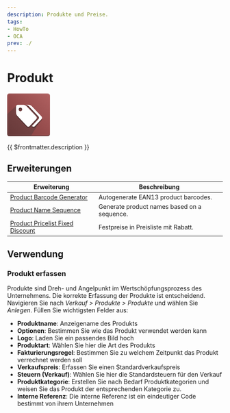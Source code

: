 ```yaml
---
description: Produkte und Preise.
tags:
- HowTo
- OCA
prev: ./
---
```

# Produkt
![](assets/icons_odoo_product.png)

{{ $frontmatter.description }}

## Erweiterungen

| Erweiterung                                                                   | Beschreibung                                |
| ----------------------------------------------------------------------------- | ------------------------------------------- |
| [Product Barcode Generator](Product%20Barcode%20Generator.md)                 | Autogenerate EAN13 product barcodes.        |
| [Product Name Sequence](Product%20Name%20Sequence.md)                         | Generate product names based on a sequence. |
| [Product Pricelist Fixed Discount](Product%20Pricelist%20Fixed%20Discount.md) | Festpreise in Preisliste mit Rabatt.         |

## Verwendung

### Produkt erfassen

Produkte sind Dreh- und Angelpunkt im Wertschöpfungsprozess des Unternehmens. Die korrekte Erfassung der Produkte ist entscheidend. Navigieren Sie nach *Verkauf > Produkte > Produkte* und wählen Sie *Anlegen*. Füllen Sie wichtigsten Felder aus:

* **Produktname**: Anzeigename des Produkts
* **Optionen**: Bestimmen Sie wie das Produkt verwendet werden kann
* **Logo**: Laden Sie ein passendes Bild hoch
* **Produktart**: Wählen Sie hier die Art des Produkts
* **Fakturierungsregel**: Bestimmen Sie zu welchem Zeitpunkt das Produkt verrechnet werden soll
* **Verkaufspreis**: Erfassen Sie einen Standardverkaufspreis
* **Steuern (Verkauf)**: Wählen Sie hier die Standardsteuern für den Verkauf
* **Produktkategorie**: Erstellen Sie nach Bedarf Produktkategorien und weisen Sie das Produkt der entsprechenden Kategorie zu.
* **Interne Referenz**: Die interne Referenz ist ein eindeutiger Code bestimmt von ihrem Unternehmen
